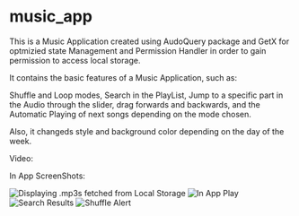 # music_app


This is a Music Application created using AudoQuery package and GetX for optmizied state Management and Permission Handler in order to gain permission to access local storage. 

It contains the basic features of a Music Application, such as:

Shuffle and Loop modes,
Search in the PlayList,
Jump to a specific part in the Audio through the slider, drag forwards and backwards,
and the Automatic Playing of next songs depending on the mode chosen.

Also, it changeds style and background color depending on the day of the week.

Video:


In App ScreenShots:

![Displaying .mp3s fetched from Local Storage](https://drive.google.com/file/d/1IxnSOhH1zsKWx_shzw-qJHzvfOUh-c6P/view?usp=sharing)
![In App Play](https://drive.google.com/file/d/1IvtjtW6pVx-_KQn4Lvj-g7tfwutJ3eXA/view?usp=sharing)
![Search Results](https://drive.google.com/file/d/1ItAHkgbKS8Fzk33XQM5MA4DER7W5gDpY/view?usp=sharing)
![Shuffle Alert](https://ibb.co/SBnK14w)





